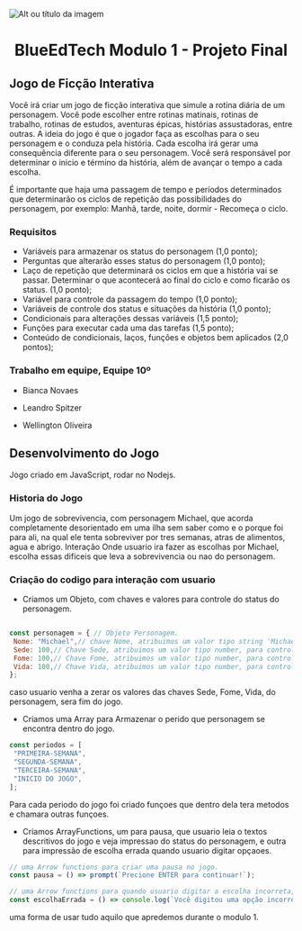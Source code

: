 ![Alt ou título da imagem](https://2315530342-files.gitbook.io/~/files/v0/b/gitbook-x-prod.appspot.com/o/spaces%2F-Mi99jjCn0YFUe30kpPL%2Fuploads%2FmFlzIcbVMgh6m16kALMg%2Fezgif.com-gif-maker%20(1).gif?alt=media&token=bcb684fe-45d5-4feb-a22b-8fb51c8c0022)
# <h1 align="center"> BlueEdTech Modulo 1 - Projeto Final </h1>

## Jogo de Ficção Interativa

Você irá criar um jogo de ficção interativa que simule a rotina diária de um personagem. Você pode escolher entre rotinas matinais, rotinas de trabalho, rotinas de estudos, aventuras épicas, histórias assustadoras, entre outras. A ideia do jogo é que o jogador faça as escolhas para o seu personagem e o conduza pela história. Cada escolha irá gerar uma consequência diferente para o seu personagem. Você será responsável por determinar o inicio e término da história, além de avançar o tempo a cada escolha.

É importante que haja uma passagem de tempo e períodos determinados que determinarão os ciclos de repetição das possibilidades do personagem, por exemplo: Manhã, tarde, noite, dormir - Recomeça o ciclo.

### Requisitos

- Variáveis para armazenar os status do personagem (1,0 ponto);
- Perguntas que alterarão esses status do personagem (1,0 ponto);
- Laço de repetição que determinará os ciclos em que a história vai se passar. Determinar o que acontecerá ao final do ciclo e como ficarão os status. (1,0 ponto);
- Variável para controle da passagem do tempo (1,0 ponto);
- Variáveis de controle dos status e situações da história (1,0 ponto);
- Condicionais para alterações dessas variáveis (1,5 ponto);
- Funções para executar cada uma das tarefas (1,5 ponto);
- Conteúdo de condicionais, laços, funções e objetos bem aplicados (2,0 pontos);

### Trabalho em equipe, Equipe 10º

- Bianca Novaes

- Leandro Spitzer

- Wellington Oliveira

## Desenvolvimento do Jogo

Jogo criado em JavaScript, rodar no Nodejs.

### Historia do Jogo
Um jogo de sobrevivencia, com personagem Michael, que acorda completamente desorientado em uma ilha sem saber como e o porque foi para ali, na qual ele tenta sobreviver por tres semanas, atras de alimentos, agua e abrigo. Interação Onde usuario ira fazer as escolhas por Michael, escolha essas dificeis que leva a sobrevivencia ou nao do personagem.

### Criação do codigo para interação com usuario

 - Criamos um Objeto, com chaves e valores para controle do status do personagem.
 ```javascript
 
 const personagem = { // Objeto Personagem.
  Nome: "Michael",// chave Nome, atribuimos um valor tipo string 'Michael' para nome do personagem.
  Sede: 100,// Chave Sede, atribuimos um valor tipo number, para controle de status sede do personagem
  Fome: 100,// Chave Fome, atribuimos um valor tipo number, para controle de status fome do personagem
  Vida: 100,// Chave Vida, atribuimos um valor tipo number, para controle de status Vida do personagem
};
 
 ```
   caso usuario venha a zerar os valores das chaves Sede, Fome, Vida, do personagem, sera fim do jogo.



 - Criamos uma Array para Armazenar o perido que personagem se encontra dentro do jogo.
 ```javascript
 const periodos = [
  "PRIMEIRA-SEMANA",
  "SEGUNDA-SEMANA",
  "TERCEIRA-SEMANA",
  "INICIO DO JOGO",
];
 ```
   
   Para cada periodo do jogo foi criado funçoes que dentro dela tera metodos e chamara outras funçoes.

 - Criamos ArrayFunctions, um para pausa, que usuario leia o textos descritivos do jogo e veja impressao do status do personagem, e outra para impressão de escolha errada quando usuario digitar opçaoes.

 ```javascript
 // uma Arrow functions para criar uma pausa no jogo.
 const pausa = () => prompt(`Precione ENTER para continuar!`);

 // uma Arrow functions para quando usuario digitar a escolha incorreta, imprimir na tela.
 const escolhaErrada = () => console.log(`Você digitou uma opção incorreta!`);
 
 ```
   uma forma de usar tudo aquilo que apredemos durante o modulo 1.
